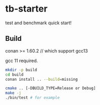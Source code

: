 # tb-starter
test and benchmark quick start!


## Build
conan >= 1.60.2  // which support gcc13

gcc 11 required.

```sh
mkdir -p build
cd build
conan install .. --build=missing

cmake .. [-DBUILD_TYPE=Release or Debug]
make -j
./bin/test # for example
```

